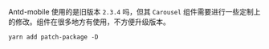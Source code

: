 Antd-mobile 使用的是旧版本 `2.3.4` 吗，但其 `Carousel` 组件需要进行一些定制上的修改。组件在很多地方有使用，不方便升级版本。

```
yarn add patch-package -D
```

